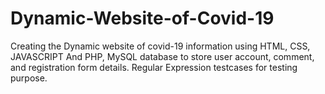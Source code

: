 # Dynamic-Website-of-Covid-19
Creating the Dynamic website of covid-19 information using HTML, CSS, JAVASCRIPT And PHP, MySQL database to store user account, comment, and registration form details. Regular Expression testcases for testing purpose.
